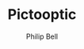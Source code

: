 ---
title: 'Pictooptic'
author: Philip Bell
project_image_path: '/images/gallery/pictooptic.jpg'
external_url: 'http://www.pictooptic.com/'
---